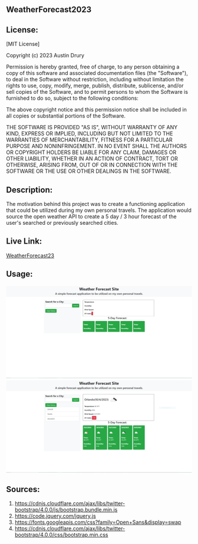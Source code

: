 ## WeatherForecast2023

## License:
[MIT License]

Copyright (c) 2023 Austin Drury

Permission is hereby granted, free of charge, to any person obtaining a copy
of this software and associated documentation files (the "Software"), to deal
in the Software without restriction, including without limitation the rights
to use, copy, modify, merge, publish, distribute, sublicense, and/or sell
copies of the Software, and to permit persons to whom the Software is
furnished to do so, subject to the following conditions:

The above copyright notice and this permission notice shall be included in all
copies or substantial portions of the Software.

THE SOFTWARE IS PROVIDED "AS IS", WITHOUT WARRANTY OF ANY KIND, EXPRESS OR
IMPLIED, INCLUDING BUT NOT LIMITED TO THE WARRANTIES OF MERCHANTABILITY,
FITNESS FOR A PARTICULAR PURPOSE AND NONINFRINGEMENT. IN NO EVENT SHALL THE
AUTHORS OR COPYRIGHT HOLDERS BE LIABLE FOR ANY CLAIM, DAMAGES OR OTHER
LIABILITY, WHETHER IN AN ACTION OF CONTRACT, TORT OR OTHERWISE, ARISING FROM,
OUT OF OR IN CONNECTION WITH THE SOFTWARE OR THE USE OR OTHER DEALINGS IN THE
SOFTWARE.

## Description:
The motivation behind this project was to create a functioning application that could be utilized during my own personal travels.
The application would source the open weather API to create a 5 day / 3 hour forecast of the user's searched or previously searched cities.

## Live Link:
[WeatherForecast23](https://ausdru.github.io/WeatherForecast23/)

## Usage:
![screenshot1](./assets/imgs/img1.PNG)
![screenshot2](./assets/imgs/img2.PNG)

## Sources:
1. https://cdnjs.cloudflare.com/ajax/libs/twitter-bootstrap/4.0.0/js/bootstrap.bundle.min.js
2. https://code.jquery.com/jquery.js
3. https://fonts.googleapis.com/css?family=Open+Sans&display=swap
4. https://cdnjs.cloudflare.com/ajax/libs/twitter-bootstrap/4.0.0/css/bootstrap.min.css


